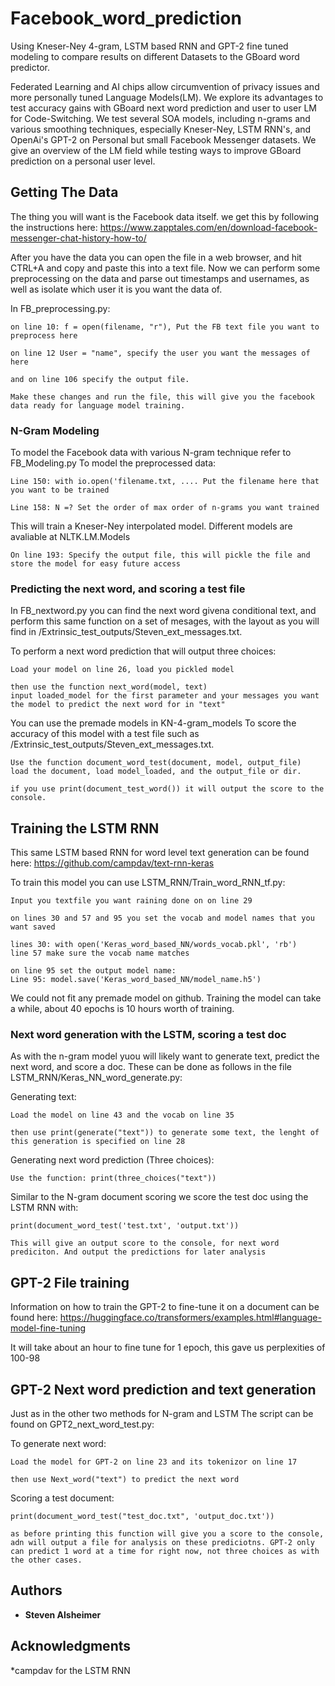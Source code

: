 # Facebook_word_prediction
Using Kneser-Ney 4-gram, LSTM based RNN and GPT-2 fine tuned modeling to compare results on different Datasets to the GBoard word predictor. 

Federated Learning and AI chips allow circumvention of privacy issues and more personally tuned Language Models(LM). We explore its advantages to test accuracy gains with GBoard next word prediction and user to user LM for Code-Switching. We test several SOA models, including n-grams and various smoothing techniques, especially Kneser-Ney, LSTM RNN's, and OpenAi's GPT-2 on Personal but small Facebook Messenger datasets. We give an overview of the LM field while testing ways to improve GBoard prediction on a personal user level.

## Getting The Data

The thing you will want is the Facebook data itself. we get this by following the instructions here: https://www.zapptales.com/en/download-facebook-messenger-chat-history-how-to/

After you have the data you can open the file in a web browser, and hit CTRL+A and copy and paste this into a text file. Now we can perform some preprocessing on the data and parse out timestamps and usernames, as well as isolate which user it is you want the data of. 

In FB_preprocessing.py:
```
on line 10: f = open(filename, "r"), Put the FB text file you want to preprocess here

on line 12 User = "name", specify the user you want the messages of here

and on line 106 specify the output file. 

Make these changes and run the file, this will give you the facebook data ready for language model training. 
```
### N-Gram Modeling

To model the Facebook data with various N-gram technique refer to FB_Modeling.py
To model the preprocessed data:

```
Line 150: with io.open('filename.txt, .... Put the filename here that you want to be trained

Line 158: N =? Set the order of max order of n-grams you want trained
```

This will train a Kneser-Ney interpolated model. Different models are avaliable at NLTK.LM.Models
```
On line 193: Specify the output file, this will pickle the file and store the model for easy future access
```

### Predicting the next word, and scoring a test file

In FB_nextword.py you can find the next word givena  conditional text, and perform this same function on a set of mesages, with the layout as you will find in /Extrinsic_test_outputs/Steven_ext_messages.txt. 

To perform a next word prediction that will output three choices:

```
Load your model on line 26, load you pickled model

then use the function next_word(model, text)
input loaded_model for the first parameter and your messages you want the model to predict the next word for in "text"
```
You can use the premade models in KN-4-gram_models
To score the accuracy of this model with a test file such as /Extrinsic_test_outputs/Steven_ext_messages.txt. 
```
Use the function document_word_test(document, model, output_file)
load the document, load model_loaded, and the output_file or dir.

if you use print(document_test_word()) it will output the score to the console.
```

## Training the LSTM RNN

This same LSTM based RNN for word level text generation can be found here: https://github.com/campdav/text-rnn-keras

To train this model you can use LSTM_RNN/Train_word_RNN_tf.py:
```
Input you textfile you want raining done on on line 29

on lines 30 and 57 and 95 you set the vocab and model names that you want saved

lines 30: with open('Keras_word_based_NN/words_vocab.pkl', 'rb') 
line 57 make sure the vocab name matches

on line 95 set the output model name:
Line 95: model.save('Keras_word_based_NN/model_name.h5')
```
We could not fit any premade model on github. Training the model can take a while, about 40 epochs is 10 hours worth of training.


### Next word generation with the LSTM, scoring a test doc
As with the n-gram model yuou will likely want to generate text, predict the next word, and score a doc.
These can be done as follows in the file LSTM_RNN/Keras_NN_word_generate.py:

Generating text:
```
Load the model on line 43 and the vocab on line 35

then use print(generate("text")) to generate some text, the lenght of this generation is specified on line 28
```
Generating next word prediction (Three choices):
```
Use the function: print(three_choices("text"))
```
Similar to the N-gram document scoring we score the test doc using the LSTM RNN with:
```
print(document_word_test('test.txt', 'output.txt'))

This will give an output score to the console, for next word prediciton. And output the predictions for later analysis
```
## GPT-2 File training

Information on how to train the GPT-2 to fine-tune it on a document can be found here: https://huggingface.co/transformers/examples.html#language-model-fine-tuning

It will take about an hour to fine tune for 1 epoch, this gave us perplexities of 100-98

## GPT-2 Next word prediction and text generation
Just as in the other two methods for N-gram and LSTM
The script can be found on GPT2_next_word_test.py:

To generate next word:
```
Load the model for GPT-2 on line 23 and its tokenizor on line 17

then use Next_word("text") to predict the next word
```
Scoring a test document:
```
print(document_word_test("test_doc.txt", 'output_doc.txt'))

as before printing this function will give you a score to the console, adn will output a file for analysis on these prediciotns. GPT-2 only can predict 1 word at a time for right now, not three choices as with the other cases.
```

## Authors

* **Steven Alsheimer** 


## Acknowledgments

*campdav for the LSTM RNN

